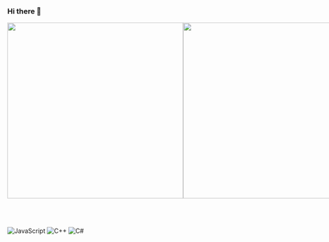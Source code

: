 ### Hi there 👋


<div style="display:flex; flex-direction:row;">
    <a href="https://solved.ac/xez8jf/">
        <img src="http://mazassumnida.wtf/api/v2/generate_badge?boj=xez8jf" width="400">
    </a>
    <a href="https://solved.ac/xez8jf/">
        <img src="https://github-readme-stats.vercel.app/api?username=naimnaro&show_icons=true&theme=radical" width="400">
    </a>
</div>


<br><br><br>
![JavaScript](https://img.shields.io/badge/JavaScript-F7DF1E?style=for-the-badge&logo=javascript&logoColor=black)
![C++](https://img.shields.io/badge/C++-00599C?style=for-the-badge&logo=c%2B%2B&logoColor=white)
![C#](https://img.shields.io/badge/C%23-512BD4?style=for-the-badge&logo=c-sharp&logoColor=white)



